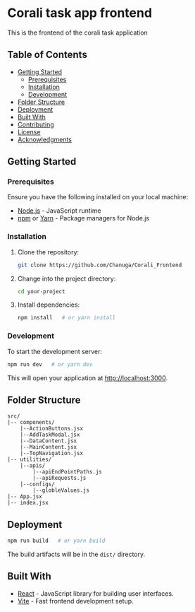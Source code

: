 # Corali task app frontend

This is the frontend of the corali task application

## Table of Contents

- [Getting Started](#getting-started)
  - [Prerequisites](#prerequisites)
  - [Installation](#installation)
  - [Development](#development)
- [Folder Structure](#folder-structure)
- [Deployment](#deployment)
- [Built With](#built-with)
- [Contributing](#contributing)
- [License](#license)
- [Acknowledgments](#acknowledgments)

## Getting Started

### Prerequisites

Ensure you have the following installed on your local machine:

- [Node.js](https://nodejs.org/) - JavaScript runtime
- [npm](https://www.npmjs.com/) or [Yarn](https://yarnpkg.com/) - Package managers for Node.js

### Installation

1. Clone the repository:

   ```bash
   git clone https://github.com/Chanuga/Corali_Frontend
   ```

2. Change into the project directory:

   ```bash
   cd your-project
   ```

3. Install dependencies:

   ```bash
   npm install   # or yarn install
   ```

### Development

To start the development server:

```bash
npm run dev   # or yarn dev
```

This will open your application at [http://localhost:3000](http://localhost:3000).

## Folder Structure

```
src/
|-- components/
    |--ActionButtons.jsx
    |--AddTaskModal.jsx
    |--DataContent.jsx
    |--MainContent.jsx
    |--TopNavigation.jsx
|-- utilities/
    |--apis/
        |--apiEndPointPaths.js
        |--apiRequests.js
    |--configs/
        |--globleValues.js
|-- App.jsx
|-- index.jsx
```

## Deployment

```bash
npm run build   # or yarn build
```

The build artifacts will be in the `dist/` directory.

## Built With

- [React](https://reactjs.org/) - JavaScript library for building user interfaces.
- [Vite](https://vitejs.dev/) - Fast frontend development setup.
